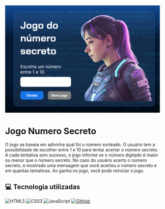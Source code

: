  
![Jogo_Numero_Secreto.](img/Jogo_Numero_Secreto.PNG "Jogo Numero Secreto.") 

# Jogo Numero Secreto

O jogo se baseia em adivinha qual foi o número sorteado.
O usuário tem a possibilidade de escolher entre 1 e 10 para tentar acertar o número secreto.
A cada tentativa sem sucesso, o jogo informe se o número digitado é maior ou menor que o número secreto.
No caso do usuário acerto o número secreto, e mostrado uma mensagem que você acertou o número secreto e em quantas tentativas.
Ao ganha no jogo, você pode reiniciar o jogo.

## 💻 Tecnologia utilizadas

![HTML5](https://img.shields.io/badge/HTML5-000?style=for-the-badge&logo=html5&logoColor=30A3DC)
![CSS3](https://img.shields.io/badge/CSS3-000?style=for-the-badge&logo=css3&logoColor=E94D5F)
![JavaScript](https://img.shields.io/badge/JavaScript-000?style=for-the-badge&logo=javascript&logoColor=30A3DC) 
[![GitHub](https://img.shields.io/badge/GitHub-000?style=for-the-badge&logo=github&logoColor=30A3DC)](https://docs.github.com/)